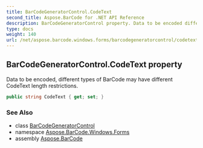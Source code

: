 ```yaml
---
title: BarCodeGeneratorControl.CodeText
second_title: Aspose.BarCode for .NET API Reference
description: BarCodeGeneratorControl property. Data to be encoded different types of BarCode may have different CodeText length restrictions
type: docs
weight: 140
url: /net/aspose.barcode.windows.forms/barcodegeneratorcontrol/codetext/
---
```

## BarCodeGeneratorControl.CodeText property

Data to be encoded, different types of BarCode may have different CodeText length restrictions.

```csharp
public string CodeText { get; set; }
```

### See Also

* class [BarCodeGeneratorControl](../)
* namespace [Aspose.BarCode.Windows.Forms](../../../aspose.barcode.windows.forms/)
* assembly [Aspose.BarCode](../../../)


